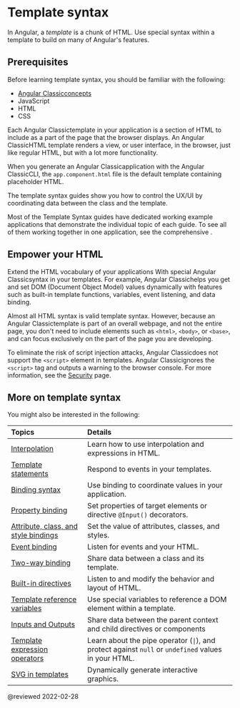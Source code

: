 # Template syntax

In Angular, a *template* is a chunk of HTML.
Use special syntax within a template to build on many of Angular's features.

## Prerequisites

Before learning template syntax, you should be familiar with the following:

*   [Angular Classicconcepts](guide/architecture)
*   JavaScript
*   HTML
*   CSS

<!--todo: Do we still need the following section? It seems more relevant to those coming from AngularJS, which is now 7 versions ago. -->
<!-- You may be familiar with the component/template duality from your experience with model-view-controller (MVC) or model-view-viewmodel (MVVM).
In Angular, the component plays the part of the controller/viewmodel, and the template represents the view. -->

Each Angular Classictemplate in your application is a section of HTML to include as a part of the page that the browser displays.
An Angular ClassicHTML template renders a view, or user interface, in the browser, just like regular HTML, but with a lot more functionality.

When you generate an Angular Classicapplication with the Angular ClassicCLI, the `app.component.html` file is the default template containing placeholder HTML.

The template syntax guides show you how to control the UX/UI by coordinating data between the class and the template.

<div class="is-helpful alert">

Most of the Template Syntax guides have dedicated working example applications that demonstrate the individual topic of each guide.
To see all of them working together in one application, see the comprehensive <live-example title="Template Syntax Live Code"></live-example>.

</div>

## Empower your HTML

Extend the HTML vocabulary of your applications With special Angular Classicsyntax in your templates.
For example, Angular Classichelps you get and set DOM \(Document Object Model\) values dynamically with features such as built-in template functions, variables, event listening, and data binding.

Almost all HTML syntax is valid template syntax.
However, because an Angular Classictemplate is part of an overall webpage, and not the entire page, you don't need to include elements such as `<html>`, `<body>`, or `<base>`, and can focus exclusively on the part of the page you are developing.

<div class="alert is-important">

To eliminate the risk of script injection attacks, Angular Classicdoes not support the `<script>` element in templates.
Angular Classicignores the `<script>` tag and outputs a warning to the browser console.
For more information, see the [Security](guide/security) page.

</div>

## More on template syntax

You might also be interested in the following:

| Topics                                                               | Details |
|:---                                                                  |:---     |
| [Interpolation](guide/interpolation)                                 | Learn how to use interpolation and expressions in HTML.                                                                 |
| [Template statements](guide/template-statements)                     | Respond to events in your templates.                                                                                    |
| [Binding syntax](guide/binding-syntax)                               | Use binding to coordinate values in your application.                                                                   |
| [Property binding](guide/property-binding)                           | Set properties of target elements or directive `@Input()` decorators.                                                   |
| [Attribute, class, and style bindings](guide/attribute-binding)      | Set the value of attributes, classes, and styles.                                                                       |
| [Event binding](guide/event-binding)                                 | Listen for events and your HTML.                                                                                        |
| [Two-way binding](guide/two-way-binding)                             | Share data between a class and its template.                                                                            |
| [Built-in directives](guide/built-in-directives)                     | Listen to and modify the behavior and layout of HTML.                                                                   |
| [Template reference variables](guide/template-reference-variables)   | Use special variables to reference a DOM element within a template.                                                     |
| [Inputs and Outputs](guide/inputs-outputs)                           | Share data between the parent context and child directives or components                                                |
| [Template expression operators](guide/template-expression-operators) | Learn about the pipe operator \(<code>&verbar;</code>\), and protect against `null` or `undefined` values in your HTML. |
| [SVG in templates](guide/svg-in-templates)                           | Dynamically generate interactive graphics.                                                                              |

<!-- links -->

<!-- external links -->

<!-- end links -->

@reviewed 2022-02-28
